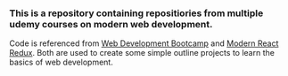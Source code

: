 ### This is a repository containing repositiories from multiple udemy courses on modern web development.

Code is referenced from [Web Development Bootcamp](1) and [Modern React Redux](2). Both are used to create some simple outline projects to learn the basics of web development.




[1]:https://www.udemy.com/the-web-developer-bootcamp/
[2]:https://www.udemy.com/react-redux